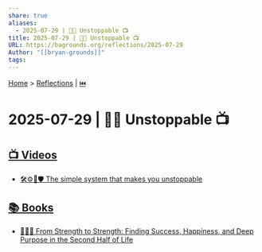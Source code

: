 ```yaml
---
share: true
aliases:
  - 2025-07-29 | 🚫🛑 Unstoppable 📺
title: 2025-07-29 | 🚫🛑 Unstoppable 📺
URL: https://bagrounds.org/reflections/2025-07-29
Author: "[[bryan-grounds]]"
tags: 
---
```

[Home](../index.md) > [Reflections](./index.md) | [⏮️](./2025-07-28.md)  
# 2025-07-29 | 🚫🛑 Unstoppable 📺  
## [📺 Videos](../videos/index.md)  
- [🛠️⚙️🚀🛡️ The simple system that makes you unstoppable](../videos/the-simple-system-that-makes-you-unstoppable.md)  
  
## [📚 Books](../books/index.md)  
- [💪😊🎯 From Strength to Strength: Finding Success, Happiness, and Deep Purpose in the Second Half of Life](../books/from-strength-to-strength-finding-success-happiness-and-deep-purpose-in-the-second-half-of-life.md)